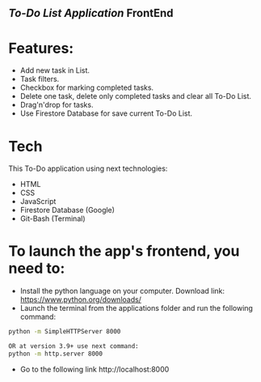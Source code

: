 ## _To-Do List Application_ FrontEnd

# Features:

- Add new task in List.
- Task filters.
- Checkbox for marking completed tasks.
- Delete one task, delete only completed tasks and clear all To-Do List.
- Drag'n'drop for tasks.
- Use Firestore Database for save current To-Do List.

# Tech

This To-Do application using next technologies:

- HTML
- CSS
- JavaScript
- Firestore Database (Google)
- Git-Bash (Terminal)

# To launch the app's frontend, you need to:

- Install the python language on your computer. Download link: https://www.python.org/downloads/
- Launch the terminal from the applications folder and run the following command:

```sh
python -m SimpleHTTPServer 8000

OR at version 3.9+ use next command:
python -m http.server 8000
```

- Go to the following link http://localhost:8000

